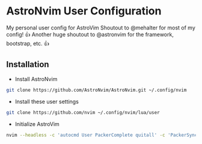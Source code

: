 # AstroNvim User Configuration

My personal user config for AstroVim
Shoutout to @mehalter for most of my config! :thumbsup:
Another huge shoutout to @astronvim for the framework, bootstrap, etc. :thumbsup:

## Installation

- Install AstroNvim

```sh
git clone https://github.com/AstroNvim/AstroNvim.git ~/.config/nvim
```

- Install these user settings

```sh
git clone https://github.com/nvim ~/.config/nvim/lua/user
```

- Initialize AstroVim

```sh
nvim --headless -c 'autocmd User PackerComplete quitall' -c 'PackerSync'
```
